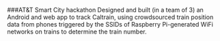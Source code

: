 ###AT&T Smart City hackathon
Designed and built (in a team of 3) an Android and web app to track Caltrain, using crowdsourced train position data from phones triggered by the SSIDs of Raspberry Pi-generated WiFi networks on trains to determine the train number. 
